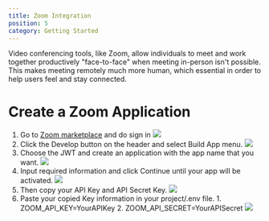 ```yaml
---
title: Zoom Integration
position: 5
category: Getting Started
---
```


Video conferencing tools, like Zoom, allow individuals to meet and work together productively "face-to-face" when meeting in-person isn't possible. This makes meeting remotely much more human, which essential in order to help users feel and stay connected.

# Create a Zoom Application

1. Go to [Zoom marketplace](https://marketplace.zoom.us/) and do sign in
   ![](/docs/schooling/zooms1.png)
2. Click the Develop button on the header and select Build App menu.
   ![](/docs/schooling/zooms2.png)
3. Choose the JWT and create an application with the app name that you want.
   ![](/docs/schooling/zooms3.png)
4. Input required information and click Continue until your app will be activated.
   ![](/docs/schooling/zooms4.png)
5. Then copy your API Key and API Secret Key.
   ![](/docs/schooling/zooms5.png)
6. Paste your copied Key information in your project/.env file. 1. ZOOM_API_KEY=YourAPIKey 2. ZOOM_API_SECRET=YourAPISecret
   ![](/docs/schooling/zooms6.png)
